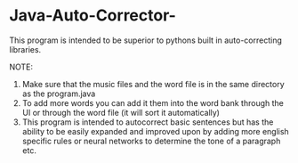 # Java-Auto-Corrector-
This program is intended to be superior to pythons built in auto-correcting libraries.

NOTE:
1. Make sure that the music files and the word file is in the same directory as the program.java
2. To add more words you can add it them into the word bank through the UI or through the word file (it will sort it automatically)
3. This program is intended to autocorrect basic sentences but has the ability to be easily expanded and improved upon by adding more english specific rules or neural networks to determine the tone of a paragraph etc.
